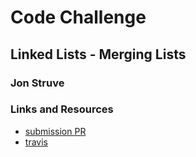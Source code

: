 # Code Challenge

## Linked Lists - Merging Lists

### Jon Struve

### Links and Resources
* [submission PR](https://github.com/OCDAmmo3/data-structures-and-algorithms/)
* [travis](https://travis-ci.com/OCDAmmo3/data-structures-and-algorithms/)